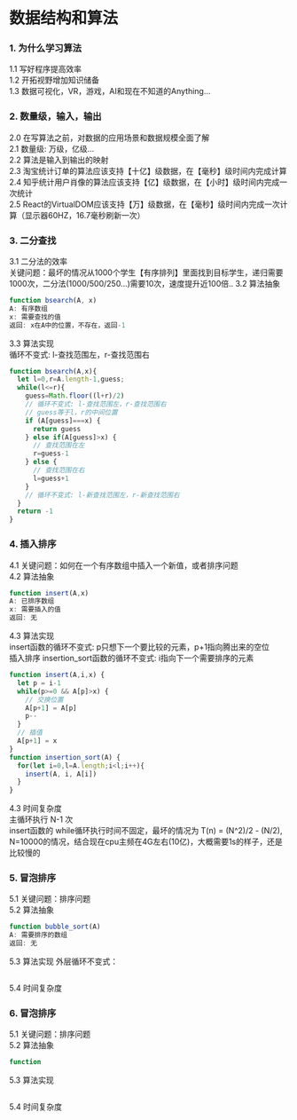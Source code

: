 
# 数据结构和算法

### 1. 为什么学习算法
  1.1 写好程序提高效率  
  1.2 开拓视野增加知识储备  
  1.3 数据可视化，VR，游戏，AI和现在不知道的Anything...   

### 2. 数量级，输入，输出
  2.0 在写算法之前，对数据的应用场景和数据规模全面了解  
  2.1 数量级: 万级，亿级...  
  2.2 算法是输入到输出的映射  
  2.3 淘宝统计订单的算法应该支持【十亿】级数据，在【毫秒】级时间内完成计算  
  2.4 知乎统计用户肖像的算法应该支持【亿】级数据，在【小时】级时间内完成一次统计  
  2.5 React的VirtualDOM应该支持【万】级数据，在【毫秒】级时间内完成一次计算（显示器60HZ，16.7毫秒刷新一次）  

### 3. 二分查找
  3.1 二分法的效率  
      关键问题：最坏的情况从1000个学生【有序排列】里面找到目标学生，递归需要1000次，二分法(1000/500/250...)需要10次，速度提升近100倍..
  3.2 算法抽象  
```ts
function bsearch(A, x)
A: 有序数组
x: 需要查找的值
返回: x在A中的位置，不存在，返回-1
```
  3.3 算法实现  
      循环不变式: l-查找范围左，r-查找范围右  
```ts
function bsearch(A,x){
  let l=0,r=A.length-1,guess;
  while(l<=r){
    guess=Math.floor((l+r)/2)
    // 循环不变式: l-查找范围左，r-查找范围右
    // guess等于l，r的中间位置
    if (A[guess]===x) {
      return guess
    } else if(A[guess]>x) {
      // 查找范围在左
      r=guess-1
    } else {
      // 查找范围在右
      l=guess+1
    }
    // 循环不变式: l-新查找范围左，r-新查找范围右
  }
  return -1
}
```

### 4. 插入排序
  4.1 关键问题：如何在一个有序数组中插入一个新值，或者排序问题  
  4.2 算法抽象  
```ts
function insert(A,x)
A: 已排序数组
x: 需要插入的值
返回: 无
```
  4.3 算法实现  
      insert函数的循环不变式: p只想下一个要比较的元素，p+1指向腾出来的空位  
      插入排序 insertion_sort函数的循环不变式: i指向下一个需要排序的元素  
```ts
function insert(A,i,x) {
  let p = i-1
  while(p>=0 && A[p]>x) {
    // 交换位置
    A[p+1] = A[p]
    p--
  }
  // 插值
  A[p+1] = x
}
function insertion_sort(A) {
  for(let i=0,l=A.length;i<l;i++){
    insert(A, i, A[i])
  }
}
```
  4.3 时间复杂度  
      主循环执行 N-1 次  
      insert函数的 while循环执行时间不固定，最坏的情况为 T(n) = (N^2)/2 - (N/2), N=10000的情况，结合现在cpu主频在4G左右(10亿)，大概需要1s的样子，还是比较慢的  

### 5. 冒泡排序  
  5.1 关键问题：排序问题  
  5.2 算法抽象
```ts
function bubble_sort(A)
A: 需要排序的数组
返回: 无
```
  5.3 算法实现
      外层循环不变式：
```ts
```
  5.4 时间复杂度


### 6. 冒泡排序  
  5.1 关键问题：排序问题  
  5.2 算法抽象
```ts
function
```
  5.3 算法实现
```ts
```
  5.4 时间复杂度





